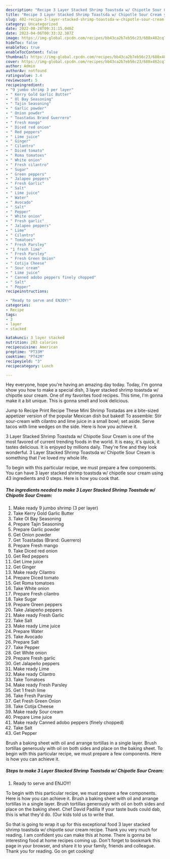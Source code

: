 ```yaml
---
description: "Recipe 3 Layer Stacked Shrimp Toastsda w/ Chipotle Sour Cream yang Delicious}"
title: "Recipe 3 Layer Stacked Shrimp Toastsda w/ Chipotle Sour Cream yang Delicious}"
slug: 402-recipe-3-layer-stacked-shrimp-toastsda-w-chipotle-sour-cream-yang-delicious
category: Uncategorized
date: 2022-08-28T09:31:15.040Z
date: 2023-04-06T00:33:32.387Z
image: https://img-global.cpcdn.com/recipes/bb43ca2b7eb56c23/680x482cq70/3-layer-stacked-shrimp-toastsda-w-chipotle-sour-cream-recipe-main-photo.jpg
hideToc: false
enableToc: true
enableTocContent: false
thumbnail: https://img-global.cpcdn.com/recipes/bb43ca2b7eb56c23/680x482cq70/3-layer-stacked-shrimp-toastsda-w-chipotle-sour-cream-recipe-main-photo.jpg
cover: https://img-global.cpcdn.com/recipes/bb43ca2b7eb56c23/680x482cq70/3-layer-stacked-shrimp-toastsda-w-chipotle-sour-cream-recipe-main-photo.jpg
author: Admin
authorAv: notfound
ratingvalue: 3.4
reviewcount: 5
recipeingredient:
- "9 jumbo shrimp 3 per layer"
- " Kerry Gold Garlic Butter"
- " Ol Bay Seasoning"
- " Tajin Seasoning"
- " Garlic powder"
- " Onion powder"
- " Toastadas Brand Guerrero"
- " Fresh mango"
- " Diced red onion"
- " Red peppers"
- " Lime juice"
- " Ginger"
- " Cilantro"
- " Diced tomato"
- " Roma tomatoes"
- " White onion"
- " Fresh cilantro"
- " Sugar"
- " Green peppers"
- " Jalapeo peppers"
- " Fresh Garlic"
- " Salt"
- " Lime juice"
- " Water"
- " Avocado"
- " Salt"
- " Pepper"
- " White onion"
- " Fresh garlic"
- " Jalapeo peppers"
- " Lime"
- " Cilantro"
- " Tomatoes"
- " Fresh Parsley"
- "1 fresh lime"
- " Fresh Parsley"
- " Fresh Green Onion"
- " Cotija Cheese"
- " Sour cream"
- " Lime juice"
- " Canned adobo peppers finely chopped"
- " Salt"
- " Pepper"
recipeinstructions:

- "Ready to serve and ENJOY!"
categories:
- Recipe
tags:
- 3
- layer
- stacked

katakunci: 3 layer stacked 
nutrition: 283 calories
recipecuisine: American
preptime: "PT33M"
cooktime: "PT42M"
recipeyield: "3"
recipecategory: Lunch

---
```



Hey everyone, hope you're having an amazing day today. Today, I'm gonna show you how to make a special dish, 3 layer stacked shrimp toastsda w/ chipotle sour cream. One of my favorites food recipes. This time, I'm gonna make it a bit unique. This is gonna smell and look delicious.

Jump to Recipe Print Recipe These Mini Shrimp Tostadas are a bite-sized appetizer version of the popular Mexican dish but baked! To assemble: Stir sour-cream with cilantro and lime juice in a small bowl; set aside. Serve tacos with lime wedges on the side. Here is how you achieve it.

3 Layer Stacked Shrimp Toastsda w/ Chipotle Sour Cream is one of the most favored of current trending foods in the world. It is easy, it's quick, it tastes delicious. It is enjoyed by millions daily. They're fine and they look wonderful. 3 Layer Stacked Shrimp Toastsda w/ Chipotle Sour Cream is something that I've loved my whole life.


To begin with this particular recipe, we must prepare a few components. You can have 3 layer stacked shrimp toastsda w/ chipotle sour cream using 43 ingredients and 0 steps. Here is how you cook that.

<!--inarticleads1-->

##### The ingredients needed to make 3 Layer Stacked Shrimp Toastsda w/ Chipotle Sour Cream:

1. Make ready 9 jumbo shrimp (3 per layer)
1. Take  Kerry Gold Garlic Butter
1. Take  Ol Bay Seasoning
1. Prepare  Tajin Seasoning
1. Prepare  Garlic powder
1. Get  Onion powder
1. Get  Toastadas (Brand: Guerrero)
1. Prepare  Fresh mango
1. Take  Diced red onion
1. Get  Red peppers
1. Get  Lime juice
1. Get  Ginger
1. Make ready  Cilantro
1. Prepare  Diced tomato
1. Get  Roma tomatoes
1. Take  White onion
1. Prepare  Fresh cilantro
1. Take  Sugar
1. Prepare  Green peppers
1. Take  Jalapeño peppers
1. Make ready  Fresh Garlic
1. Take  Salt
1. Make ready  Lime juice
1. Prepare  Water
1. Take  Avocado
1. Prepare  Salt
1. Take  Pepper
1. Get  White onion
1. Prepare  Fresh garlic
1. Get  Jalapeño peppers
1. Make ready  Lime
1. Make ready  Cilantro
1. Take  Tomatoes
1. Make ready  Fresh Parsley
1. Get 1 fresh lime
1. Take  Fresh Parsley
1. Get  Fresh Green Onion
1. Take  Cotija Cheese
1. Make ready  Sour cream
1. Prepare  Lime juice
1. Make ready  Canned adobo peppers (finely chopped)
1. Take  Salt
1. Get  Pepper


Brush a baking sheet with oil and arrange tortillas in a single layer. Brush tortillas generously with oil on both sides and place on the baking sheet. To begin with this particular recipe, we must prepare a few components. Here is how you can achieve it. 

<!--inarticleads2-->

##### Steps to make 3 Layer Stacked Shrimp Toastsda w/ Chipotle Sour Cream:


1. Ready to serve and ENJOY!

To begin with this particular recipe, we must prepare a few components. Here is how you can achieve it. Brush a baking sheet with oil and arrange tortillas in a single layer. Brush tortillas generously with oil on both sides and place on the baking sheet. Chef David Padilla If your taste buds could dab, this is what they&#39;d do. (Our kids told us to write that. 

So that is going to wrap it up for this exceptional food 3 layer stacked shrimp toastsda w/ chipotle sour cream recipe. Thank you very much for reading. I am confident you can make this at home. There is gonna be interesting food at home recipes coming up. Don't forget to bookmark this page in your browser, and share it to your family, friends and colleague. Thank you for reading. Go on get cooking!
